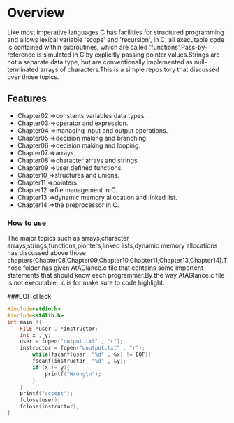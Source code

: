 # Overview
Like most imperative languages C has facilities for structured programming and allows lexical variable 'scope' and 'recursion', In C, all executable code is contained within subroutines, which are called 'functions',Pass-by-reference is simulated in C by explicitly passing pointer values.Strings are not a separate data type, but are conventionally implemented as null-terminated arrays of characters.This is a simple repository that discussed over those topics.

## Features 

* Chapter02 =>constants variables data types.
* Chapter03 =>operator and expression.
* Chapter04 =>managing input and output operations.
* Chapter05 =>decision making and branching.
* Chapter06 =>decision making and looping.
* Chapter07 =>arrays.
* Chapter08 =>character arrays and strings.
* Chapter09 =>user defined functions.
* Chapter10 =>structures and unions.
* Chapter11 =>pointers.
* Chapter12 =>file management in C.
* Chapter13 =>dynamic memory allocation and linked list.
* Chapter14 =>the preprocessor in C.

### How to use

The major topics such as arrays,character arrays,strings,functions,pionters,linked lists,dynamic memory allocations has discussed above those chapters(Chapter08,Chapter09,Chapter10,Chapter11,Chapter13,Chapter14).Those folder has given AtAGlance.c file that contains some importent statements that should know each programmer.By the way AtAGlance.c file is not executable, .c is for make sure to code highlight.


###EOF cHeck
```cpp
#include<stdio.h>
#include<stdlib.h>
int main(){
    FILE *user , *instructor;
    int x , y;
    user = fopen("output.txt" , "r");
    instructor = fopen("uoutput.txt" , "r");
        while(fscanf(user, "%d" , &x) != EOF){
        fscanf(instructor, "%d" , &y);
        if (x != y){
            printf("Wrong\n");
        }
    }
    printf("accept");
    fclose(user);
    fclose(instructor);
}
